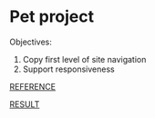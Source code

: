 
# Pet project

Objectives:

1. Copy first level of site navigation
2. Support responsiveness

[REFERENCE](https://www.microsoft.com/en-us/p/surface-book-3/8xbw9g3z71f1?activetab=pivot:overviewtab)

[RESULT](https://akhmadinurov.github.io/pet_1/)
